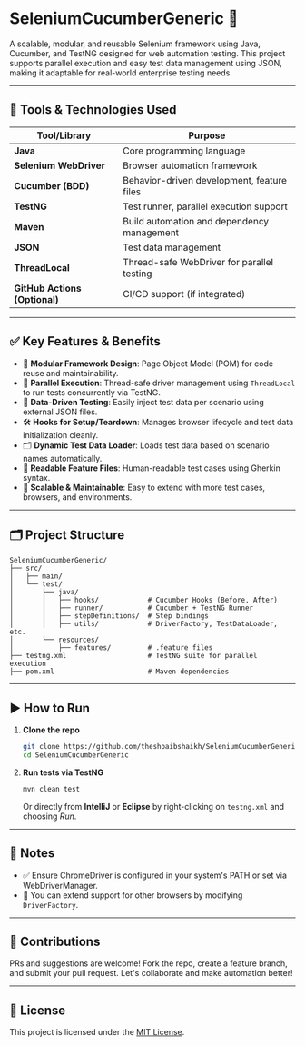 # SeleniumCucumberGeneric 🚀

A scalable, modular, and reusable Selenium framework using Java, Cucumber, and TestNG designed for web automation testing. This project supports parallel execution and easy test data management using JSON, making it adaptable for real-world enterprise testing needs.

---

## 🔧 Tools & Technologies Used

| Tool/Library     | Purpose                                         |
|------------------|--------------------------------------------------|
| **Java**         | Core programming language                        |
| **Selenium WebDriver** | Browser automation framework             |
| **Cucumber (BDD)** | Behavior-driven development, feature files     |
| **TestNG**       | Test runner, parallel execution support          |
| **Maven**        | Build automation and dependency management       |
| **JSON**         | Test data management                             |
| **ThreadLocal**  | Thread-safe WebDriver for parallel testing       |
| **GitHub Actions (Optional)** | CI/CD support (if integrated)    |

---

## ✅ Key Features & Benefits

- 🧩 **Modular Framework Design**: Page Object Model (POM) for code reuse and maintainability.
- 🧪 **Parallel Execution**: Thread-safe driver management using `ThreadLocal` to run tests concurrently via TestNG.
- 🧾 **Data-Driven Testing**: Easily inject test data per scenario using external JSON files.
- 🛠️ **Hooks for Setup/Teardown**: Manages browser lifecycle and test data initialization cleanly.
- 🗂️ **Dynamic Test Data Loader**: Loads test data based on scenario names automatically.
- 📜 **Readable Feature Files**: Human-readable test cases using Gherkin syntax.
- 🧼 **Scalable & Maintainable**: Easy to extend with more test cases, browsers, and environments.

---

## 🗂️ Project Structure

```
SeleniumCucumberGeneric/
├── src/
│   ├── main/
│   └── test/
│       ├── java/
│       │   ├── hooks/            # Cucumber Hooks (Before, After)
│       │   ├── runner/           # Cucumber + TestNG Runner
│       │   ├── stepDefinitions/  # Step bindings
│       │   ├── utils/            # DriverFactory, TestDataLoader, etc.
│       └── resources/
│           ├── features/         # .feature files
├── testng.xml                    # TestNG suite for parallel execution
├── pom.xml                       # Maven dependencies
```

---

## ▶️ How to Run

1. **Clone the repo**
   ```bash
   git clone https://github.com/theshoaibshaikh/SeleniumCucumberGeneric.git
   cd SeleniumCucumberGeneric
   ```

2. **Run tests via TestNG**
   ```bash
   mvn clean test
   ```

   Or directly from **IntelliJ** or **Eclipse** by right-clicking on `testng.xml` and choosing _Run_.

---

## 📌 Notes

- ✅ Ensure ChromeDriver is configured in your system's PATH or set via WebDriverManager.
- 🔄 You can extend support for other browsers by modifying `DriverFactory`.

---

## 🙌 Contributions

PRs and suggestions are welcome! Fork the repo, create a feature branch, and submit your pull request. Let's collaborate and make automation better!

---

## 📃 License

This project is licensed under the [MIT License](LICENSE).

